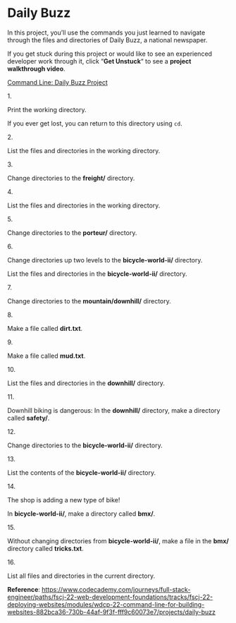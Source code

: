 # Daily Buzz

In this project, you’ll use the commands you just learned to navigate
through the files and directories of Daily Buzz, a national newspaper.

If you get stuck during this project or would like to see an experienced
developer work through it, click “**Get Unstuck**“ to see a **project
walkthrough video**.

[Command Line: Daily Buzz Project](https://www.youtube.com/watch?v=N552LAGMjPQ)

1\.

Print the working directory.

If you ever get lost, you can return to this directory using `cd`.

2\.

List the files and directories in the working directory.

3\.

Change directories to the **freight/** directory.

4\.

List the files and directories in the working directory.

5\.

Change directories to the **porteur/** directory.

6\.

Change directories up two levels to the **bicycle-world-ii/** directory.

List the files and directories in the **bicycle-world-ii/** directory.

7\.

Change directories to the **mountain/downhill/** directory.

8\.

Make a file called **dirt.txt**.

9\.

Make a file called **mud.txt**.

10\.

List the files and directories in the **downhill/** directory.

11\.

Downhill biking is dangerous: In the **downhill/** directory, make a
directory called **safety/**.

12\.

Change directories to the **bicycle-world-ii/** directory.

13\.

List the contents of the **bicycle-world-ii/** directory.

14\.

The shop is adding a new type of bike!

In **bicycle-world-ii/**, make a directory called **bmx/**.

15\.

Without changing directories from **bicycle-world-ii/**, make a file in
the **bmx/** directory called **tricks.txt**.

16\.

List all files and directories in the current directory.

**Reference**: https://www.codecademy.com/journeys/full-stack-engineer/paths/fscj-22-web-development-foundations/tracks/fscj-22-deploying-websites/modules/wdcp-22-command-line-for-building-websites-882bca36-730b-44af-9f3f-fff9c60073e7/projects/daily-buzz

